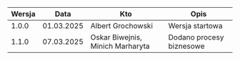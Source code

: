 | Wersja | Data | Kto | Opis |
| ------ | ---- | --- | ---- |
| 1.0.0  | 01.03.2025 | Albert Grochowski | Wersja startowa |
| 1.1.0  | 07.03.2025 | Oskar Biwejnis, Minich Marharyta | Dodano procesy biznesowe |
